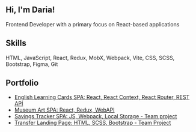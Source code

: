 ## Hi, I'm Daria! 

Frontend Developer with a primary focus on React-based applications

## Skills

HTML, JavaScript, React, Redux, MobX, Webpack, Vite, CSS, SCSS, Bootstrap, Figma, Git

## Portfolio

+ [English Learning Cards SPA: React, React Context, React Router, REST API](https://github.com/DariaSch167/en_memo_spa)
+ [Museum Art SPA: React, Redux, WebAPI](https://github.com/DariaSch167/museum-art_spa)
+ [Savings Tracker SPA: JS, Webpack, Local Storage - Team project](https://github.com/DariaSch167/VTB-API)
+ [Transfer Landing Page: HTML, SCSS, Bootstrap - Team Project](https://github.com/DariaSch167/ITGS_79_1_Transfer)


<!---
DariaSch167/DariaSch167 is a ✨ special ✨ repository because its `README.md` (this file) appears on your GitHub profile.
You can click the Preview link to take a look at your changes.
--->
